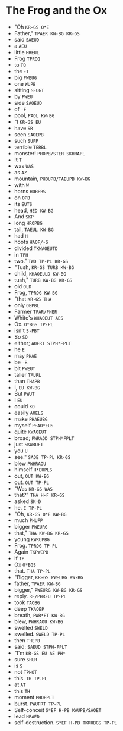 # The Frog and the Ox

* "Oh `KR-GS O*E`
* Father," `TPAER KW-BG KR-GS`
* said `SAEUD`
* a `AEU`
* little `HREUL`
* Frog `TPROG`
* to `TO`
* the `-T`
* big `PWEUG`
* one `WUPB`
* sitting `SEUGT`
* by `PWEU`
* side `SAOEUD`
* of `-F`
* pool, `PAOL KW-BG`
* "I `KR-GS EU`
* have `SR`
* seen `SAOEPB`
* such `SUFP`
* terrible `TERBL`
* monster! `PHOPB/STER SKHRAPL`
* It `T`
* was `WAS`
* as `AZ`
* mountain, `PHOUPB/TAEUPB KW-BG`
* with `W`
* horns `HORPBS`
* on `OPB`
* its `EUTS`
* head, `HED KW-BG`
* And `SKP`
* long `HROPBG`
* tail, `TAEUL KW-BG`
* had `H`
* hoofs `HAOF/-S`
* divided `TKWAOEUTD`
* in `TPH`
* two." `TWO TP-PL KR-GS`
* "Tush, `KR-GS TURB KW-BG`
* child, `KHAOEULD KW-BG`
* tush," `TURB KW-BG KR-GS`
* old `OLD`
* Frog, `TPROG KW-BG`
* "that `KR-GS THA`
* only `OEPBL`
* Farmer `TPAR/PHER`
* White's `WHAOEUT AES`
* Ox. `O*BGS TP-PL`
* isn't `S-PBT`
* So `SO`
* either; `AOERT STPH*FPLT`
* he `E`
* may `PHAE`
* be `-B`
* bit `PWEUT`
* taller `TAURL`
* than `THAPB`
* I, `EU KW-BG`
* But `PWUT`
* I `EU`
* could `KO`
* easily `AOELS`
* make `PHAEUBG`
* myself `PHAO*EUS`
* quite `KWAOEUT`
* broad; `PWRAOD STPH*FPLT`
* just `SKWRUFT`
* you `U`
* see." `SAOE TP-PL KR-GS`
* blew `PWHRAOU`
* himself `H*EUPLS`
* out, `OUT KW-BG`
* out. `OUT TP-PL`
* "Was `KR-GS WAS`
* that?" `THA H-F KR-GS`
* asked `SK-D`
* he. `E TP-PL`
* "Oh, `KR-GS O*E KW-BG`
* much `PHUFP`
* bigger `PWEURG`
* that," `THA KW-BG KR-GS`
* young `KWRUPBG`
* Frog. `TPROG TP-PL`
* Again `TKPWEPB`
* if `TP`
* Ox `O*BGS`
* that. `THA TP-PL`
* "Bigger, `KR-GS PWEURG KW-BG`
* father, `TPAER KW-BG`
* bigger," `PWEURG KW-BG KR-GS`
* reply. `RE/PHREU TP-PL`
* took `TAOBG`
* deep `TKAOEP`
* breath, `PWR*ET KW-BG`
* blew, `PWHRAOU KW-BG`
* swelled `SWELD`
* swelled. `SWELD TP-PL`
* then `THEPB`
* said: `SAEUD STPH-FPLT`
* "I'm `KR-GS EU AE PH*`
* sure `SHUR`
* is `S`
* not `TPHOT`
* this. `TH TP-PL`
* at `AT`
* this `TH`
* moment `PHOEPLT`
* burst. `PWUFRT TP-PL`
* Self-conceit `S*EF H-PB KAUPB/SAOET`
* lead `HRAED`
* self-destruction. `S*EF H-PB TKRUBGS TP-PL`
